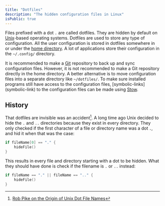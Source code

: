 ```yaml
---
title: "Dotfiles"
description: "The hidden configuration files in Linux"
isPublic: true
---
```


Files prefixed with a dot `.` are called dotfiles. They are hidden by default
on [Unix](unix)-based operating systems. Dotfiles are used to store any type of
configuration. All the user configuration is stored in dotfiles somewhere in or
under the [home directory](home-directory). A lot of applications store their
configuration in the `~/.config/` directory.

It is recommended to make a [Git](git) repository to back up and sync
configuration files. However, it is not recommended to make a Git repository
directly in the home directory. A better alternative is to move configuration
files into a separate directory like `~/dotfiles/`. To make sure installed
programs still have access to the configuration files, [symbolic-links]
(symbolic-link) to the configuration files can be made using [Stow](stow).

## History
That dotfiles are invisible was an accident[^1]. A long time ago Unix decided
to hide the `.` and `..` directories because they exist in every directory. They
only checked if the first character of a file or directory name was a dot `.`,
and hid it when that was the case:

```go
if fileName[0] == "." {
    hideFile()
}
```

[^1]: [Rob Pike on the Origin of Unix Dot File Names](http://xahlee.info/UnixResource_dir/writ/unix_origin_of_dot_filename.html)

This results in every file and directory starting with a dot to be hidden.
What they should have done is check if the filename is `.` or `..` instead:

```go
if fileName == "." || fileName == ".." {
    hideFile()
}
```
